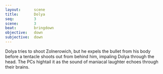 ```yaml
---
layout:      scene
title:       Dolya
seq:         3
scene:       3
beat:        bringdown
objective:   down
subjective:  down
---
```



Dolya tries to shoot Zolnerowich,
but he expels the bullet from his body before a tentacle shoots out from behind him,
impaling Dolya through the head.
The PCs hightail it as the sound of maniacal laughter echoes through their brains.  


















